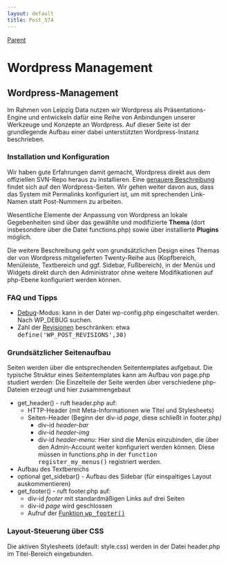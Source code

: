 ```yaml
---
layout: default
title: Post_574
---
```



[Parent](Page_0)

# Wordpress Management

<h2>Wordpress-Management</h2>
Im Rahmen von Leipzig Data nutzen wir Wordpress als Präsentations-Engine und entwickeln dafür eine Reihe von Anbindungen unserer Werkzeuge und Konzepte an Wordpress. Auf dieser Seite ist der grundlegende Aufbau einer dabei unterstützten Wordpress-Instanz beschrieben.
<h3>Installation und Konfiguration</h3>
Wir haben gute Erfahrungen damit gemacht, Wordpress direkt aus dem offiziellen SVN-Repo heraus zu installieren. Eine <a href="http://codex.wordpress.org/Installing_WordPress">genauere Beschreibung</a> findet sich auf den Wordpress-Seiten. Wir gehen weiter davon aus, dass das System mit Permalinks konfiguriert ist, um mit sprechenden Link-Namen statt Post-Nummern zu arbeiten.

Wesentliche Elemente der Anpassung von Wordpress an lokale Gegebenheiten sind über das gewählte und modifizierte <strong>Thema</strong> (dort insbesondere über die Datei functions.php) sowie über installierte <strong>Plugins</strong> möglich.

Die weitere Beschreibung geht vom grundsätzlichen Design eines Themas der von Wordpress mitgelieferten Twenty-Reihe aus (Kopfbereich, Menüleiste, Textbereich und ggf. Sidebar, Fußbereich), in der Menüs und Widgets direkt durch den Administrator ohne weitere Modifikationen auf php-Ebene konfiguriert werden können.
<h3>FAQ und Tipps</h3>
<ul>
	<li><a href="http://codex.wordpress.org/Debugging_in_WordPress">Debug</a>-Modus: kann in der Datei wp-config.php eingeschaltet werden. Nach WP_DEBUG suchen.</li>
	<li>Zahl der <a href="http://codex.wordpress.org/Revisions">Revisionen</a> beschränken: etwa <tt>define('WP_POST_REVISIONS',30)</tt></li>
</ul>
<h3>Grundsätzlicher Seitenaufbau</h3>
Seiten werden über die entsprechenden Seitentemplates aufgebaut. Die typische Struktur eines Seitentemplates kann am Aufbau von page.php studiert werden: Die Einzelteile der Seite werden über verschiedene php-Dateien erzeugt und hier zusammengebaut
<ul>
	<li>get_header() - ruft header.php auf:
<ul>
	<li>HTTP-Header (mit Meta-Informationen wie Titel und Stylesheets)</li>
	<li>Seiten-Header (Beginn der div-id <em>page</em>, diese schließt in footer.php<em>)</em>
<ul>
	<li>div-id <em>header-bar</em></li>
	<li>div-id <em>header-img</em></li>
	<li>div-id <em>header-menu: </em>Hier sind die Menüs einzubinden, die über den Admin-Account weiter konfiguriert werden können. Diese müssen in functions.php in der <tt>function register_my_menus()</tt> registriert werden.</li>
</ul>
</li>
</ul>
</li>
	<li>Aufbau des Textbereichs</li>
	<li>optional get_sidebar() - Aufbau des Sidebar (für einspaltiges Layout auskommentieren)</li>
	<li>get_footer() - ruft footer.php auf:
<ul>
	<li>div-id <em>footer</em> mit standardmäßigen Links auf drei Seiten</li>
	<li>div-id <em>page</em> wird geschlossen</li>
	<li>Aufruf der <a href="http://codex.wordpress.org/Function_Reference/wp_footer">Funktion <tt>wp_footer()</tt></a></li>
</ul>
</li>
</ul>
<h3>Layout-Steuerung über CSS</h3>
Die aktiven Stylesheets (default: style.css) werden in der Datei header.php im Titel-Bereich eingebunden.

